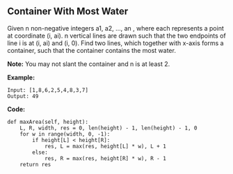 ## Container With Most Water
Given n non-negative integers a1, a2, ..., an , where each represents a point at coordinate (i, ai). n vertical lines are drawn such that the two endpoints of line i is at (i, ai) and (i, 0). Find two lines, which together with x-axis forms a container, such that the container contains the most water.

**Note:** You may not slant the container and n is at least 2.

**Example:**

```
Input: [1,8,6,2,5,4,8,3,7]
Output: 49
```

**Code:**

```
def maxArea(self, height):
    L, R, width, res = 0, len(height) - 1, len(height) - 1, 0
    for w in range(width, 0, -1):
        if height[L] < height[R]:
            res, L = max(res, height[L] * w), L + 1
        else:
            res, R = max(res, height[R] * w), R - 1
    return res
```

